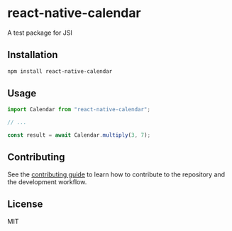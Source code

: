 # react-native-calendar

A test package for JSI

## Installation

```sh
npm install react-native-calendar
```

## Usage

```js
import Calendar from "react-native-calendar";

// ...

const result = await Calendar.multiply(3, 7);
```

## Contributing

See the [contributing guide](CONTRIBUTING.md) to learn how to contribute to the repository and the development workflow.

## License

MIT
